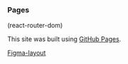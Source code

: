### Pages

(react-router-dom)

This site was built using [GitHub Pages](https://tatianawansiedler.github.io/book_store_react).

[Figma-layout](https://www.figma.com/file/0gg2JIi3a0QdPCem6QqjX5/The-dark-light?node-id=1819%3A344&t=Tu9a18lzKGA190Oz-1)
